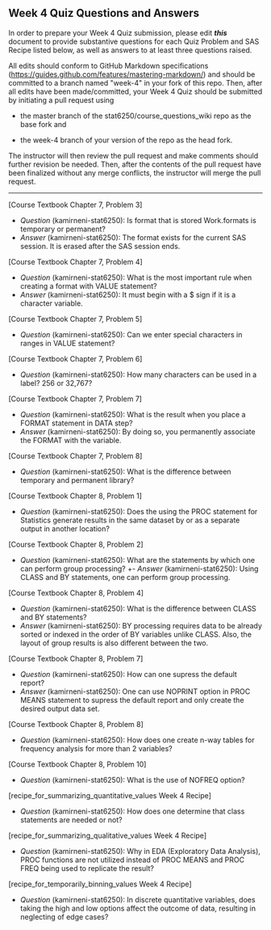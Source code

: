 ## Week 4 Quiz Questions and Answers

In order to prepare your Week 4 Quiz submission, please edit ***this*** document to provide substantive questions for each Quiz Problem and SAS Recipe listed below, as well as answers to at least three questions raised.

All edits should conform to GitHub Markdown specifications (https://guides.github.com/features/mastering-markdown/) and should be committed to a branch named "week-4" in your fork of this repo. Then, after all edits have been made/committed, your Week 4 Quiz should be submitted by initiating a pull request using

- the master branch of the stat6250/course_questions_wiki repo as the base fork and

- the week-4 branch of your version of the repo as the head fork.

The instructor will then review the pull request and make comments should further revision be needed. Then, after the contents of the pull request have been finalized without any merge conflicts, the instructor will merge the pull request.

********************************************************************************



[Course Textbook Chapter 7, Problem 3]
- *Question* (kamirneni-stat6250): Is format that is stored Work.formats is temporary or permanent?
- *Answer* (kamirneni-stat6250): The format exists for the current SAS session. It is erased after the SAS session ends.

[Course Textbook Chapter 7, Problem 4]
- *Question* (kamirneni-stat6250): What is the most important rule when creating a format with VALUE statement?
- *Answer* (kamirneni-stat6250): It must begin with a $ sign if it is a character variable.

[Course Textbook Chapter 7, Problem 5]
- *Question* (kamirneni-stat6250): Can we enter special characters in ranges in VALUE statement?


[Course Textbook Chapter 7, Problem 6]
- *Question* (kamirneni-stat6250): How many characters can be used in a label? 256 or 32,767?


[Course Textbook Chapter 7, Problem 7]
- *Question* (kamirneni-stat6250): What is the result when you place a FORMAT statement in DATA step?
- *Answer* (kamirneni-stat6250): By doing so, you permanently associate the FORMAT with the variable.

[Course Textbook Chapter 7, Problem 8]
- *Question* (kamirneni-stat6250): What is the difference between temporary and permanent library?


[Course Textbook Chapter 8, Problem 1]
- *Question* (kamirneni-stat6250): Does the using the PROC statement for Statistics generate results in the same dataset by or as a separate output in another location?


[Course Textbook Chapter 8, Problem 2]
- *Question* (kamirneni-stat6250): What are the statements by which one can perform group processing?
+- *Answer* (kamirneni-stat6250): Using CLASS and BY statements, one can perform group processing.

[Course Textbook Chapter 8, Problem 4]
- *Question* (kamirneni-stat6250): What is the difference between CLASS and BY statements?
- *Answer* (kamirneni-stat6250): BY processing requires data to be already sorted or indexed in the order of BY variables unlike CLASS. Also, the layout of group results is also different between the two.

[Course Textbook Chapter 8, Problem 7]
- *Question* (kamirneni-stat6250): How can one supress the default report?
- *Answer* (kamirneni-stat6250): One can use NOPRINT option in PROC MEANS statement to supress the default report and only create the desired output data set.

[Course Textbook Chapter 8, Problem 8]
- *Question* (kamirneni-stat6250): How does one create n-way tables for frequency analysis for more than 2 variables?


[Course Textbook Chapter 8, Problem 10]
- *Question* (kamirneni-stat6250): What is the use of NOFREQ option?


[recipe_for_summarizing_quantitative_values Week 4 Recipe]
- *Question* (kamirneni-stat6250): How does one determine that class statements are needed or not?


[recipe_for_summarizing_qualitative_values Week 4 Recipe]
- *Question* (kamirneni-stat6250): Why in EDA (Exploratory Data Analysis), PROC functions are not utilized instead of PROC MEANS and PROC FREQ being used to replicate the result?


[recipe_for_temporarily_binning_values Week 4 Recipe]
- *Question* (kamirneni-stat6250): In discrete quantitative variables, does taking the high and low options affect the outcome of data, resulting in neglecting of edge cases? 

